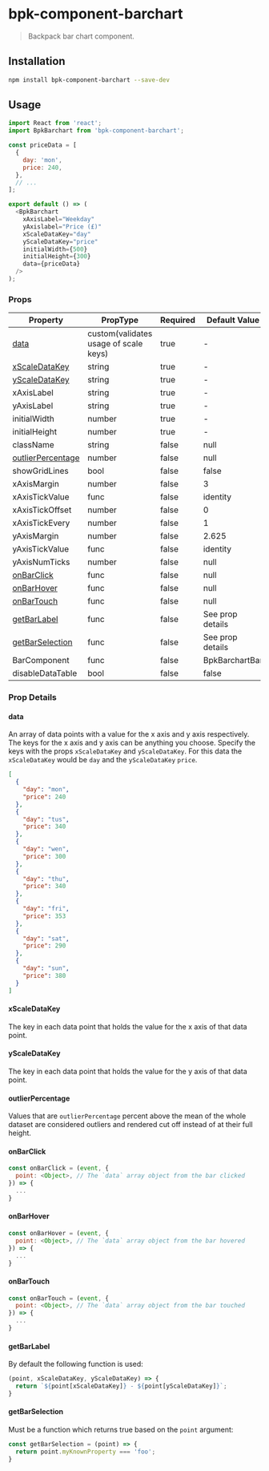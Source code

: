 # bpk-component-barchart

> Backpack bar chart component.

## Installation

```sh
npm install bpk-component-barchart --save-dev
```

## Usage

```js
import React from 'react';
import BpkBarchart from 'bpk-component-barchart';

const priceData = [
  {
    day: 'mon',
    price: 240,
  },
  // ...
];

export default () => (
  <BpkBarchart
    xAxisLabel="Weekday"
    yAxislabel="Price (£)"
    xScaleDataKey="day"
    yScaleDataKey="price"
    initialWidth={500}
    initialHeight={300}
    data={priceData}
  />
);
```

### Props

| Property                                | PropType                              | Required | Default Value    |
| --------------------------------------- | ------------------------------------- | -------- | ---------------- |
| [data](#data)                           | custom(validates usage of scale keys) | true     | -                |
| [xScaleDataKey](#xscaledatakey)         | string                                | true     | -                |
| [yScaleDataKey](#yscaledatakey)         | string                                | true     | -                |
| xAxisLabel                              | string                                | true     | -                |
| yAxisLabel                              | string                                | true     | -                |
| initialWidth                            | number                                | true     | -                |
| initialHeight                           | number                                | true     | -                |
| className                               | string                                | false    | null             |
| [outlierPercentage](#outlierpercentage) | number                                | false    | null             |
| showGridLines                           | bool                                  | false    | false            |
| xAxisMargin                             | number                                | false    | 3                |
| xAxisTickValue                          | func                                  | false    | identity         |
| xAxisTickOffset                         | number                                | false    | 0                |
| xAxisTickEvery                          | number                                | false    | 1                |
| yAxisMargin                             | number                                | false    | 2.625            |
| yAxisTickValue                          | func                                  | false    | identity         |
| yAxisNumTicks                           | number                                | false    | null             |
| [onBarClick](#onbarclick)               | func                                  | false    | null             |
| [onBarHover](#onbarhover)               | func                                  | false    | null             |
| [onBarTouch](#onbartouch)               | func                                  | false    | null             |
| [getBarLabel](#getbarlabel)             | func                                  | false    | See prop details |
| [getBarSelection](#getbarselection)     | func                                  | false    | See prop details |
| BarComponent                            | func                                  | false    | BpkBarchartBar   |
| disableDataTable                        | bool                                  | false    | false            |

### Prop Details

#### data

An array of data points with a value for the x axis and y axis respectively. The keys for the x axis and y axis can be anything you choose. Specify the keys with the props `xScaleDataKey` and `yScaleDataKey`. For this data the `xScaleDataKey` would be `day` and the `yScaleDataKey` `price`.

```json
[
  {
    "day": "mon",
    "price": 240
  },
  {
    "day": "tus",
    "price": 340
  },
  {
    "day": "wen",
    "price": 300
  },
  {
    "day": "thu",
    "price": 340
  },
  {
    "day": "fri",
    "price": 353
  },
  {
    "day": "sat",
    "price": 290
  },
  {
    "day": "sun",
    "price": 380
  }
]
```



#### xScaleDataKey

The key in each data point that holds the value for the x axis of that data point.

#### yScaleDataKey

The key in each data point that holds the value for the y axis of that data point.

#### outlierPercentage

Values that are `outlierPercentage` percent above the mean of the whole dataset are considered outliers and rendered cut off instead of at their full height.

#### onBarClick

```javascript
const onBarClick = (event, {
  point: <Object>, // The `data` array object from the bar clicked
}) => {
  ...
}
```

#### onBarHover

```javascript
const onBarHover = (event, {
  point: <Object>, // The `data` array object from the bar hovered
}) => {
  ...
}
```

#### onBarTouch

```javascript
const onBarTouch = (event, {
  point: <Object>, // The `data` array object from the bar touched
}) => {
  ...
}
```

#### getBarLabel

By default the following function is used:

```javascript
(point, xScaleDataKey, yScaleDataKey) => {
  return `${point[xScaleDataKey]} - ${point[yScaleDataKey]}`;
}
```

#### getBarSelection

Must be a function which returns true based on the `point` argument:

```javascript
const getBarSelection = (point) => {
  return point.myKnownProperty === 'foo';
}
```

